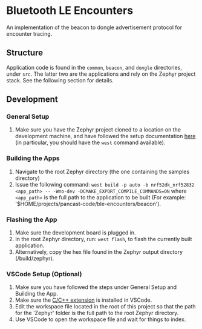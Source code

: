 # Bluetooth LE Encounters
An implementation of the beacon to dongle advertisement protocol for encounter tracing.

## Structure
Application code is found in the `common`, `beacon`, and `dongle` directories, under `src`. 
The latter two are the applications and rely on the Zephyr project stack. 
See the following section for details.

## Development
### General Setup
1. Make sure you have the Zephyr project cloned to a location on the development machine, and have followed the setup documentation [here](https://docs.zephyrproject.org/latest/getting_started/index.html) (in particular, you should have the `west` command available).

### Building the Apps
1. Navigate to the root Zephyr directory (the one containing the samples directory)
2. Issue the following command: `west build -p auto -b nrf52dk_nrf52832 <app_path> -- -Wno-dev -DCMAKE_EXPORT_COMPILE_COMMANDS=ON` where `<app_path>` is the full path to the application to be built (For example: '$HOME/projects/pancast-code/ble-encounters/beacon').

### Flashing the App
1. Make sure the development board is plugged in.
2. In the root Zephyr directory, run:   `west flash`, to flash the currently built application.
3. Alternatively, copy the hex file found in the Zephyr output directory (/build/zephyr).

### VSCode Setup (Optional)
1. Make sure you have followed the steps under General Setup and Building the App.
2. Make sure the [C/C++ extension](https://marketplace.visualstudio.com/items?itemName=ms-vscode.cpptools) is installed in VSCode.
3. Edit the workspace file located in the root of this project so that the path for the 'Zephyr' folder is the full path to the root Zephyr directory. 
4. Use VSCode to open the workspace file and wait for things to index.
